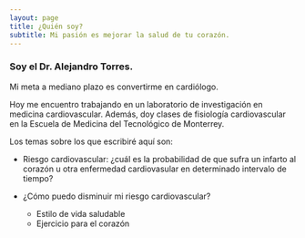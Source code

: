 ```yaml
---
layout: page
title: ¿Quién soy?
subtitle: Mi pasión es mejorar la salud de tu corazón.
---
```


### Soy el Dr. Alejandro Torres.  
Mi meta a mediano plazo es convertirme en cardiólogo.  

Hoy me encuentro trabajando en un laboratorio de investigación en medicina cardiovascular. Además, doy clases de fisiología cardiovascular en la Escuela de Medicina del Tecnológico de Monterrey.

Los temas sobre los que escribiré aquí son:

* Riesgo cardiovascular: ¿cuál es la probabilidad de que sufra un infarto al corazón u otra enfermedad cardiovasular en determinado intervalo de tiempo?

* ¿Cómo puedo disminuir mi riesgo cardiovascular?  
  * Estilo de vida saludable  
  * Ejercicio para el corazón
 
